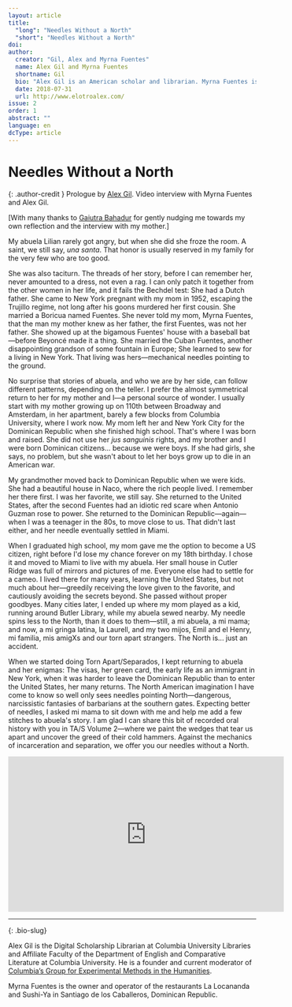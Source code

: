 ```yaml
---
layout: article
title: 
  "long": "Needles Without a North"
  "short": "Needles Without a North"
doi:
author: 
  creator: "Gil, Alex and Myrna Fuentes"
  name: Alex Gil and Myrna Fuentes
  shortname: Gil
  bio: "Alex Gil is an American scholar and librarian. Myrna Fuentes is a business woman."
  date: 2018-07-31
  url: http://www.elotroalex.com/
issue: 2
order: 1
abstract: ""
language: en
dcType: article
---
```


# Needles Without a North

{: .author-credit }
Prologue by [Alex Gil](http://www.elotroalex.com/). Video interview with Myrna Fuentes and Alex Gil.

[With many thanks to [Gaiutra Bahadur]({{site.baseurl}}/reflections/gaiutra_bahadur.html) for gently nudging me towards my own reflection and the interview with my mother.]

My abuela Lilian rarely got angry, but when she did she froze the room. A saint, we still say, *una santa*. That honor is usually reserved in my family for the very few who are too good. 
 
She was also taciturn. The threads of her story, before I can remember her, never amounted to a dress, not even a rag. I can only patch it together from the other women in her life, and it fails the Bechdel test: She had a Dutch father. She came to New York pregnant with my mom in 1952, escaping the Trujillo regime, not long after his goons murdered her first cousin. She married a Boricua named Fuentes.  She never told my mom, Myrna Fuentes, that the man my mother knew as her father, the first Fuentes, was not her father. She showed up at the bigamous Fuentes' house with a baseball bat—before Beyoncé made it a thing. She married the Cuban Fuentes, another disappointing grandson of some fountain in Europe; She learned to sew for a living in New York. That living was hers—mechanical needles pointing to the ground.
 
No surprise that stories of abuela, and who we are by her side, can follow different patterns, depending on the teller. I prefer the almost symmetrical return to her for my mother and I—a personal source of wonder. I usually start with my mother growing up on 110th between Broadway and Amsterdam, in her apartment, barely a few blocks from Columbia University, where I work now. My mom left her and New York City for the Dominican Republic when she finished high school. That's where I was born and raised. She did not use her *jus sanguinis* rights, and my brother and I were born Dominican citizens... because we were boys. If she had girls, she says, no problem, but she wasn't about to let her boys grow up to die in an American war. 

My grandmother moved back to Dominican Republic when we were kids. She had a beautiful house in Naco, where the rich people lived. I remember her there first. I was her favorite, we still say. She returned to the United States, after the second Fuentes had an idiotic red scare when Antonio Guzman rose to power. She returned to the Dominican Republic—again—when I was a teenager in the 80s, to move close to us. That didn't last either, and her needle eventually settled in Miami.

When I graduated high school, my mom gave me the option to become a US citizen, right before I'd lose my chance forever on my 18th birthday. I chose it and moved to Miami to live with my abuela. Her small house in Cutler Ridge was full of mirrors and pictures of me. Everyone else had to settle for a cameo. I lived there for many years, learning the United States, but not much about her—greedily receiving the love given to the favorite, and cautiously avoiding the secrets beyond. She passed without proper goodbyes. Many cities later, I ended up where my mom played as a kid, running around Butler Library, while my abuela sewed nearby. My needle spins less to the North, than it does to them—still, a mi abuela, a mi mama; and now, a mi gringa latina, la Laurell, and my two mijos, Emil and el Henry, mi familia, mis amigXs and our torn apart strangers. The North is... just an accident.
 
When we started doing Torn Apart/Separados, I kept returning to abuela and her enigmas: The visas, her green card, the early life as an immigrant in New York, when it was harder to leave the Dominican Republic than to enter the United States, her many returns. The North American imagination I have come to know so well only sees needles pointing North—dangerous, narcissistic fantasies of barbarians at the southern gates. Expecting better of needles, I asked mi mama to sit down with me and help me add a few stitches to abuela's story. I am glad I can share this bit of recorded oral history with you in TA/S Volume 2—where we paint the wedges that tear us apart and uncover the greed of their cold hammers. Against the mechanics of incarceration and separation, we offer you our needles without a North.
 
<iframe width="560" height="315" src="https://www.youtube.com/embed/h_m1IfSrREg?ecver=1" frameborder="0" allow="autoplay; encrypted-media" allowfullscreen></iframe>



---

{: .bio-slug}

Alex Gil is the Digital Scholarship Librarian at Columbia University Libraries and Affiliate Faculty of the Department of English and Comparative Literature at Columbia University. He is a founder and current moderator of [Columbia’s Group for Experimental Methods in the Humanities](http://xpmethod.plaintext.in/).

Myrna Fuentes is the owner and operator of the restaurants La Locananda and Sushi-Ya in Santiago de los Caballeros, Dominican Republic.